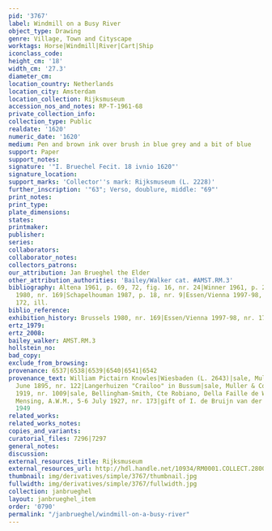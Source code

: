 ```yaml
---
pid: '3767'
label: Windmill on a Busy River
object_type: Drawing
genre: Village, Town and Cityscape
worktags: Horse|Windmill|River|Cart|Ship
iconclass_code:
height_cm: '18'
width_cm: '27.3'
diameter_cm:
location_country: Netherlands
location_city: Amsterdam
location_collection: Rijksmuseum
accession_nos_and_notes: RP-T-1961-68
private_collection_info:
collection_type: Public
realdate: '1620'
numeric_date: '1620'
medium: Pen and brown ink over brush in blue grey and a bit of blue
support: Paper
support_notes:
signature: '"I. Bruechel Fecit. 18 ivnio 1620"'
signature_location:
support_marks: 'Collector''s mark: Rijksmuseum (L. 2228)'
further_inscription: '"63"; Verso, doublure, middle: "69"'
print_notes:
print_type:
plate_dimensions:
states:
printmaker:
publisher:
series:
collaborators:
collaborator_notes:
collectors_patrons:
our_attribution: Jan Brueghel the Elder
other_attribution_authorities: 'Bailey/Walker cat. #AMST.RM.3'
bibliography: Altena 1961, p. 69, 72, fig. 16, nr. 24|Winner 1961, p. 240, note 113|Brussels
  1980, nr. 169|Schapelhouman 1987, p. 18, nr. 9|Essen/Vienna 1997-98, p. 474-6, nr.
  172, ill.
biblio_reference:
exhibition_history: Brussels 1980, nr. 169|Essen/Vienna 1997-98, nr. 172
ertz_1979:
ertz_2008:
bailey_walker: AMST.RM.3
hollstein_no:
bad_copy:
exclude_from_browsing:
provenance: 6537|6538|6539|6540|6541|6542
provenance_text: William Pictairn Knowles|Wiesbaden (L. 2643)|sale, Muller & Co, 25-26
  June 1895, nr. 122|Langerhuizen "Crailoo" in Bussum|sale, Muller & Co, 29 April
  1919, nr. 1009|sale, Bellingham-Smith, Cte Robiano, Della Faille de Waterloos Amsterdam,
  Mensing, A.W.M., 5-6 July 1927, nr. 173|gift of I. de Bruijn van der Leeuw, Spiez,
  1949
related_works:
related_works_notes:
copies_and_variants:
curatorial_files: 7296|7297
general_notes:
discussion:
external_resources_title: Rijksmuseum
external_resources_url: http://hdl.handle.net/10934/RM0001.COLLECT.28009
thumbnail: img/derivatives/simple/3767/thumbnail.jpg
fullwidth: img/derivatives/simple/3767/fullwidth.jpg
collection: janbrueghel
layout: janbrueghel_item
order: '0790'
permalink: "/janbrueghel/windmill-on-a-busy-river"
---
```

